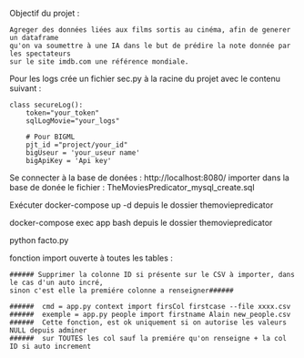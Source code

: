 Objectif du projet :

    Agreger des données liées aux films sortis au cinéma, afin de generer un dataframe 
    qu'on va soumettre à une IA dans le but de prédire la note donnée par les spectateurs
    sur le site imdb.com une référence mondiale.


Pour les logs crée un fichier sec.py à la racine du projet
avec le contenu suivant :

    class secureLog():
        token="your_token"
        sqlLogMovie="your_logs"

        # Pour BIGML
        pjt_id ="project/your_id"
        bigUseur = 'your_useur name'
        bigApiKey = 'Api key'


Se connecter à la base de donées : http://localhost:8080/
importer dans la base de donée le fichier : TheMoviesPredicator_mysql_create.sql


Exécuter docker-compose up -d depuis le dossier themoviepredicator


docker-compose exec app bash depuis le dossier themoviepredicator

python facto.py

fonction import ouverte à toutes les tables :

    ###### Supprimer la colonne ID si présente sur le CSV à importer, dans le cas d'un auto incré,
    sinon c'est elle la premiére colonne a renseigner######

    ######  cmd = app.py context import firsCol firstcase --file xxxx.csv
    ######  exemple = app.py people import firstname Alain new_people.csv
    ######  Cette fonction, est ok uniquement si on autorise les valeurs NULL depuis adminer
    ######  sur TOUTES les col sauf la premiére qu'on renseigne + la col ID si auto increment                
       
